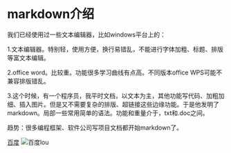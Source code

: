 markdown介绍
=
我们已经使用过一些文本编辑器，比如windows平台上的：

1.文本编辑器。特别轻，使用方便，换行易错乱，不能进行字体加粗、标题、排版等富文本编辑。

2.office word。比较重。功能很多学习曲线有点高。不同版本office  WPS可能不兼容排版错乱。

3.这个时候，有一个程序员，我平时文档，以文本为主，其他功能写代码、加粗加细、插入图片。但是又不需要复杂的排版、超链接这些边缘功能。于是他发明了markdown。局部一些常用简单的语法。功能和重量介于，txt和.doc之间。

趋势：很多编程框架、软件公司写项目文档都开始markdown了。

   [百度](https://www.baidu.com/index.php?tn=56060048_6_pg&ch=10)
![百度lou](https://www.baidu.com/img/bd_logo1.png)
